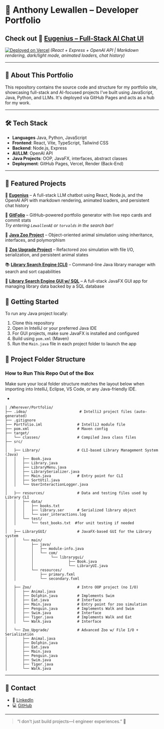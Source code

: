 # 🧠 Anthony Lewallen – Developer Portfolio

## Check out 🚀 **[Eugenius – Full-Stack AI Chat UI](https://react-llm-chat.vercel.app/)**  
[![Deployed on Vercel](https://img.shields.io/badge/Live%20Demo-Vercel-brightgreen)](https://react-llm-chat.vercel.app/)
*(React + Express + OpenAI API | Markdown rendering, dark/light mode, animated loaders, chat history)*

---

## 💼 About This Portfolio

This repository contains the source code and structure for my portfolio site, showcasing full-stack and AI-focused projects I've built using JavaScript, Java, Python, and LLMs. It's deployed via GitHub Pages and acts as a hub for my work.

---

## 🛠️ Tech Stack

- **Languages** Java, Python, JavaScript
- **Frontend**: React, Vite, TypeScript, Tailwind CSS  
- **Backend**: Node.js, Express  
- **AI/LLM**: OpenAI API  
- **Java Projects**: OOP, JavaFX, interfaces, abstract classes  
- **Deployment**: GitHub Pages, Vercel, Render (Back-End)

---

## 📂 Featured Projects

💬 **[Eugenius](https://github.com/LewallenAE/react-llm-chat)** – A full-stack LLM chatbot using React, Node.js, and the OpenAI API with markdown rendering, animated loaders, and persistent chat history

🐙 **[GitFolio](https://github.com/LewallenAE/gitfolio)** – GitHub-powered portfolio generator with live repo cards and commit stats  
*Try entering `LewallenAE` or `torvalds` in the search bar!*

🐯 **[Java Zoo Project](https://github.com/LewallenAE/Portfolio/tree/main/Desktop/Portfolio/src/Zoo)** – Object-oriented animal simulation using inheritance, interfaces, and polymorphism

🦁 **[Zoo Upgrade Project](https://github.com/LewallenAE/Portfolio/tree/main/Desktop/Portfolio/src/Zoo_Upgrade)** – Refactored zoo simulation with file I/O, serialization, and persistent animal states

📚 **[Library Search Engine (CLI)](https://github.com/LewallenAE/Portfolio/tree/main/Desktop/Portfolio/src/Library)** – Command-line Java library manager with search and sort capabilities

🔎 **[Library Search Engine GUI w/ SQL](https://github.com/LewallenAE/Portfolio/tree/main/Desktop/Portfolio/src/LibraryGUI)** – A full-stack JavaFX GUI app for managing library data backed by a SQL database


## 🚀 Getting Started

To run any Java project locally:

1. Clone this repository
2. Open in IntelliJ or your preferred Java IDE
3. For GUI projects, make sure JavaFX is installed and configured
4. Build using `pom.xml` (Maven)
5. Run the `Main.java` file in each project folder to launch the app


## 📁 Project Folder Structure

### How to Run This Repo Out of the Box

Make sure your local folder structure matches the layout below when importing into IntelliJ, Eclipse, VS Code, or any Java-friendly IDE.

- 
```
| /Wherever/Portfolio/
├── .idea/                        # IntelliJ project files (auto-generated)
├── .gitignore
├── Portfolio.iml                # IntelliJ module file
├── pom.xml                      # Maven config
├── target/
│   └── classes/                 # Compiled Java class files
├── src/
│
│   ├── Library/                 # CLI-based Library Management System (Java)
│   │   ├── Book.java
│   │   ├── Library.java
│   │   ├── LibraryMenu.java
│   │   ├── LibrarySerializer.java
│   │   ├── Main.java            # Entry point for CLI
│   │   ├── SortUtil.java
│   │   └── UserInteractionLogger.java
│
│   ├── resources/               # Data and testing files used by Library CLI
│   │   ├── data/
│   │   │   ├── books.txt
│   │   │   ├── library.ser      # Serialized library object
│   │   │   └── user_interactions.log
│   │   └── test/
│   │       └── test_books.txt  #for unit testing if needed
│
│   ├── LibraryGUI/              # JavaFX-based GUI for the Library system
│   │   └── main/
│   │       ├── java/
│   │       │   ├── module-info.java
│   │       │   └── com/
│   │       │        └── librarygui/
│   │       │                ├── Book.java
│   │       │                └── LibraryUI.java
│   │       └── resources/
│   │           ├── primary.fxml
│   │           └── secondary.fxml
│
│   ├── Zoo/                     # Intro OOP project (no I/O)
│   │   ├── Animal.java
│   │   ├── Dolphin.java         # Implements Swim
│   │   ├── Eat.java             # Interface
│   │   ├── Main.java            # Entry point for zoo simulation
│   │   ├── Penguin.java         # Implements Walk and Swim
│   │   ├── Swim.java            # Interface
│   │   ├── Tiger.java           # Implements Walk and Eat
│   │   └── Walk.java            # Interface
│
│   └── Zoo_Upgrade/             # Advanced Zoo w/ File I/O + Serialization
│       ├── Animal.java
│       ├── Dolphin.java
│       ├── Eat.java
│       ├── Main.java
│       ├── Penguin.java
│       ├── Swim.java
│       ├── Tiger.java
│       └── Walk.java
```

---

## 👋 Contact

- 🔗 [LinkedIn](https://linkedin.com/in/anthony-lewallen)  
- 💻 [GitHub](https://github.com/LewallenAE)

---

> “I don't just build projects—I engineer experiences.” 🚀
